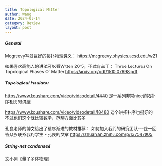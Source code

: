 ```yaml
---
title: Topological Matter
author: Wang
date: 2024-01-14
category: Review
layout: post
---
```


##### General

Mcgreevy写过巨好的拓扑物理讲义：
https://mcgreevy.physics.ucsd.edu/w21

如果喜欢高能人的讲法可以看Witten 2015，不过有点干：
Three Lectures On Topological Phases Of Matter
https://arxiv.org/pdf/1510.07698.pdf

##### Topological Insulator


https://www.koushare.com/video/videodetail/4440
是一系列非常nice的拓扑序相关的讲座


https://www.koushare.com/video/videodetail/18480
这个讲拓扑序也挺好的
不过他们这个就比较数学，范畴方面比较多

孔良老师的博文给出了循序渐进的教材推荐：
如何加入我们的研究团队---统一回答众多联系我的学生 - 孔良的文章 
https://zhuanlan.zhihu.com/p/137547905


##### String-net condensed
文小刚《量子多体物理》

